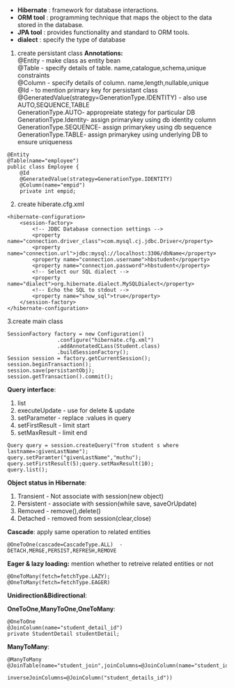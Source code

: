 - **Hibernate** : framework for database interactions.
- **ORM tool** : programming technique that maps the object to the data stored in the database.
- **JPA tool** :  provides functionality and standard to ORM tools.
- **dialect** : specify the type of database

1. create persistant class
    **Annotations:**  
    @Entity - make class as entity bean  
    @Table - specify details of table. name,catalogue,schema,unique constraints  
    @Column - specify details of column. name,length,nullable,unique  
    @Id - to mention primary key for persistant class  
    @GeneratedValue(strategy=GenerationType.IDENTITY)  - also use AUTO,SEQUENCE,TABLE  
    GenerationType.AUTO- appropreiate stategy for particular DB  
    GenerationType.Identity- assign primarykey using db identity column    
    GenerationType.SEQUENCE- assign primarykey using db sequence  
    GenerationType.TABLE- assign primarykey using underlying DB to ensure uniqueness  
```  
@Entity  
@Table(name="employee")  
public class Employee {  
	@Id  
	@GeneratedValue(strategy=GenerationType.IDENTITY)  
	@Column(name="empid")  
	private int empid;  
```  
2. create hiberate.cfg.xml
```
<hibernate-configuration>
    <session-factory>
        <!-- JDBC Database connection settings -->
        <property name="connection.driver_class">com.mysql.cj.jdbc.Driver</property>
        <property name="connection.url">jdbc:mysql://localhost:3306/dbName</property>
        <property name="connection.username">hbstudent</property>
        <property name="connection.password">hbstudent</property>
        <!-- Select our SQL dialect -->
        <property name="dialect">org.hibernate.dialect.MySQLDialect</property>
        <!-- Echo the SQL to stdout -->
        <property name="show_sql">true</property>
    </session-factory>
</hibernate-configuration>
```
3.create main class
```
SessionFactory factory = new Configuration()
                .configure("hibernate.cfg.xml")
                .addAnnotatedCLass(Student.class)
                .buildSessionFactory();
Session session = factory.getCurrentSession();
session.beginTransaction();
session.save(persistantObj);
session.getTransaction().commit();
```
**Query interface**: 
1. list 
2. executeUpdate - use for delete & update
3. setParameter - replace :values in query
4. setFirstResult - limit start
5. setMaxResult - limit end
```
Query query = session.createQuery("from student s where lastname=:givenLastName");
query.setParamter("givenLastName","muthu");
query.setFirstResult(5);query.setMaxResult(10);
query.list();
```
**Object status in Hibernate**:
1. Transient - Not associate with session(new object)
2. Persistent - associate with session(while save, saveOrUpdate)
3. Removed - remove(),delete()
4. Detached - removed from session(clear,close)

**Cascade**: apply same operation to related entities
```
@OneToOne(cascade=CascadeType.ALL)  - DETACH,MERGE,PERSIST,REFRESH,REMOVE
```
**Eager & lazy loading:** mention whether to retreive related entities or not
```
@OneToMany(fetch=fetchType.LAZY);
@OneToMany(fetch=fetchType.EAGER)
```
**Unidirection&Bidirectional**: 

**OneToOne,ManyToOne,OneToMany**:
```
@OneToOne
@JoinColumn(name="student_detail_id")
private StudentDetail studentDetail;
```
**ManyToMany**:
```
@ManyToMany
@JoinTable(name="student_join",joinColumns=@JoinColumn(name="student_id"),
                               inverseJoinColumns=@JoinColumn("student_details_id"))

```
